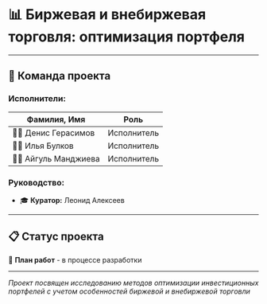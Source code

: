 # 📊 Биржевая и внебиржевая торговля: оптимизация портфеля

---

## 👥 Команда проекта

### **Исполнители:**
| Фамилия, Имя | Роль |
|-------------|------|
| 🧑‍💻 Денис Герасимов | Исполнитель |
| 🧑‍💻 Илья Булков | Исполнитель |
| 👩‍💻 Айгуль Манджиева | Исполнитель |

### **Руководство:**
- 🎓 **Куратор:** Леонид Алексеев

---

## 📋 Статус проекта
🔄 **План работ** - в процессе разработки

---

*Проект посвящен исследованию методов оптимизации инвестиционных портфелей с учетом особенностей биржевой и внебиржевой торговли*
